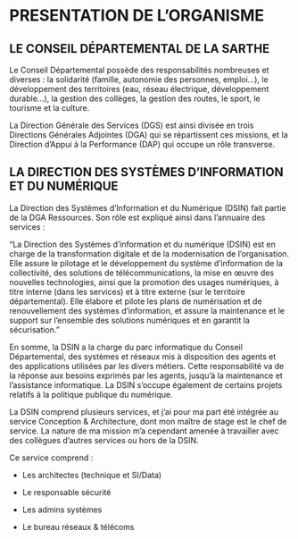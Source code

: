 # PRESENTATION DE L’ORGANISME

## LE CONSEIL DÉPARTEMENTAL DE LA SARTHE

Le Conseil Départemental possède des responsabilités nombreuses et diverses : la solidarité (famille, autonomie des personnes, emploi...), le développement des territoires (eau, réseau électrique, développement durable...), la gestion des collèges, la gestion des routes, le sport, le tourisme et la culture.

 

La Direction Générale des Services (DGS) est ainsi divisée en trois Directions Générales Adjointes (DGA) qui se répartissent ces missions, et la Direction d’Appui à la Performance (DAP) qui occupe un rôle transverse.

 
## LA DIRECTION DES SYSTÈMES D’INFORMATION ET DU NUMÉRIQUE

La Direction des Systèmes d’Information et du Numérique (DSIN) fait partie de la DGA Ressources. Son rôle est expliqué ainsi dans l’annuaire des services :

 

“La Direction des Systèmes d’information et du numérique (DSIN) est en charge de la transformation digitale et de la modernisation de l’organisation.
Elle assure le pilotage et le développement du système d’information de la collectivité, des solutions de télécommunications, la mise en œuvre des nouvelles technologies, ainsi que la promotion des usages numériques, à titre interne (dans les services) et à titre externe (sur le territoire départemental).
Elle élabore et pilote les plans de numérisation et de renouvellement des systèmes d’information, et assure la maintenance et le support sur l’ensemble des solutions numériques et en garantit la sécurisation.”

 

En somme, la DSIN a la charge du parc informatique du Conseil Départemental, des systèmes et réseaux mis à disposition des agents et des applications utilisées par les divers métiers. Cette responsabilité va de la réponse aux besoins exprimés par les agents, jusqu’à la maintenance et l’assistance informatique. La DSIN s’occupe également de certains projets relatifs à la politique publique du numérique.

 

 


 

La DSIN comprend plusieurs services, et j’ai pour ma part été intégrée au service Conception & Architecture, dont mon maître de stage est le chef de service. La nature de ma mission m’a cependant amenée à travailler avec des collègues d’autres services ou hors de la DSIN.


Ce service comprend :

* Les architectes (technique et SI/Data)

* Le responsable sécurité

* Les admins systèmes

* Le bureau réseaux & télécoms